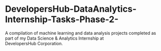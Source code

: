 # DevelopersHub-DataAnalytics-Internship-Tasks-Phase-2-
A compilation of machine learning and data analysis projects completed as part of my Data Science &amp; Analytics Internship at DevelopersHub Corporation.
